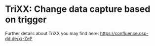 # TriXX: Change data capture based on trigger


Further details about TriXX you may find here: https://confluence.osp-dd.de/x/-ZeP
